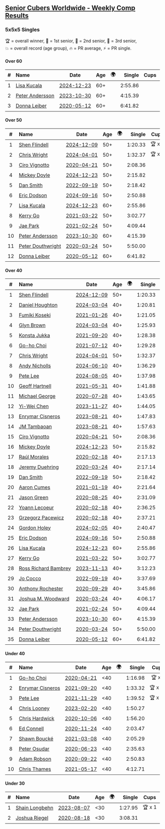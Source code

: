 <style>table {white-space: nowrap;}</style>
<link rel="stylesheet" type="text/css" href="/scw-comp/css/flags.css" />

## [Senior Cubers Worldwide - Weekly Comp Results](/scw-comp/results/)
### 5x5x5 Singles

<span style="white-space: nowrap;">🏆 = overall winner</span>, <span style="white-space: nowrap;">🥇 = 1st senior</span>, <span style="white-space: nowrap;">🥈 = 2nd senior</span>, <span style="white-space: nowrap;">🥉 = 3rd senior</span>, <span style="white-space: nowrap;">💥 = overall record (age group)</span>, <span style="white-space: nowrap;">🔥 = PR average</span>, <span style="white-space: nowrap;">⚡ = PR single</span>.

#### Over 60

| # | Name | Date | Age | 🌍 | Single | Cups | Medals | Achievements | Video |
| :--: | :-- | :--: | :--: | :--: | --: | :--: | :-- | :-- | :-- |
| 1 | [Lisa Kucala](../../persons/lisa_kucala/555.md) | [2024-12-23](../../results/2024-12-23/555.md) | 60+ | <i class="flag flag-US" /> | 2:55.86 |  | 🥉 x 1 | 💥 x 7, 🔥 x 4, ⚡ x 10 | [Desktop](https://www.facebook.com/events/611146718114819/permalink/613950114501146) / [Mobile](https://m.facebook.com/events/611146718114819?view=permalink&id=613950114501146) |
| 2 | [Peter Andersson](../../persons/peter_andersson/555.md) | [2023-10-30](../../results/2023-10-30/555.md) | 60+ | <i class="flag flag-SE" /> | 4:15.39 |  |  | 💥 x 2, 🔥 x 2, ⚡ x 2 | [Desktop](https://www.facebook.com/events/366558396032988/permalink/370587502296744) / [Mobile](https://m.facebook.com/events/366558396032988?view=permalink&id=370587502296744) |
| 3 | [Donna Leiber](../../persons/donna_leiber/555.md) | [2020-05-12](../../results/2020-05-12/555.md) | 60+ | <i class="flag flag-US" /> | 6:41.82 |  |  | 💥 x 1, ⚡ x 1 | [Desktop](https://www.facebook.com/events/276138643524223/permalink/278589523279135) / [Mobile](https://m.facebook.com/events/276138643524223?view=permalink&id=278589523279135) |

#### Over 50

| # | Name | Date | Age | 🌍 | Single | Cups | Medals | Achievements | Video |
| :--: | :-- | :--: | :--: | :--: | --: | :--: | :-- | :-- | :-- |
| 1 | [Shen Flindell](../../persons/shen_flindell/555.md) | [2024-12-09](../../results/2024-12-09/555.md) | 50+ | <i class="flag flag-AU" /> | 1:20.33 | 🏆 x 2 | 🥇 x 2, 🥈 x 7, 🥉 x 5 | 💥 x 3, 🔥 x 3, ⚡ x 4 | [Desktop](https://www.facebook.com/745394767/videos/1106123511146751) / [Mobile](https://m.facebook.com/745394767/videos/1106123511146751) |
| 2 | [Chris Wright](../../persons/chris_wright/555.md) | [2024-04-01](../../results/2024-04-01/555.md) | 50+ | <i class="flag flag-GB" /> | 1:32.37 | 🏆 x 1 | 🥇 x 2, 🥈 x 9, 🥉 x 1 | 💥 x 7, 🔥 x 3, ⚡ x 7 | [Desktop](https://www.facebook.com/events/3767623586842150/permalink/3775345312736644) / [Mobile](https://m.facebook.com/events/3767623586842150?view=permalink&id=3775345312736644) |
| 3 | [Ciro Vignotto](../../persons/ciro_vignotto/555.md) | [2020-04-21](../../results/2020-04-21/555.md) | 50+ | <i class="flag flag-IT" /> | 2:08.36 |  | 🥈 x 1, 🥉 x 2 | 🔥 x 2, ⚡ x 3 | [Desktop](https://www.facebook.com/ciro.vignotto/videos/10221784538578284) / [Mobile](https://m.facebook.com/ciro.vignotto/videos/10221784538578284) |
| 4 | [Mickey Doyle](../../persons/mickey_doyle/555.md) | [2024-12-23](../../results/2024-12-23/555.md) | 50+ | <i class="flag flag-US" /> | 2:15.82 |  | 🥈 x 4, 🥉 x 14 | 🔥 x 17, ⚡ x 14 | [Desktop](https://www.facebook.com/events/611146718114819/permalink/620251747204316) / [Mobile](https://m.facebook.com/events/611146718114819?view=permalink&id=620251747204316) |
| 5 | [Dan Smith](../../persons/dan_smith/555.md) | [2022-09-19](../../results/2022-09-19/555.md) | 50+ | <i class="flag flag-US" /> | 2:18.42 |  | 🥇 x 5, 🥈 x 21, 🥉 x 34 | 💥 x 1, 🔥 x 3, ⚡ x 3 | [Desktop](https://www.facebook.com/events/450657513693488/permalink/455553443203895) / [Mobile](https://m.facebook.com/events/450657513693488?view=permalink&id=455553443203895) |
| 6 | [Eric Dodson](../../persons/eric_dodson/555.md) | [2024-09-16](../../results/2024-09-16/555.md) | 50+ | <i class="flag flag-US" /> | 2:50.88 |  | 🥉 x 2 | 🔥 x 3, ⚡ x 2 | [Desktop](https://www.facebook.com/events/1169142974162460/permalink/1171315840611840) / [Mobile](https://m.facebook.com/events/1169142974162460?view=permalink&id=1171315840611840) |
| 7 | [Lisa Kucala](../../persons/lisa_kucala/555.md) | [2024-12-23](../../results/2024-12-23/555.md) | 60+ | <i class="flag flag-US" /> | 2:55.86 |  | 🥉 x 1 | 💥 x 7, 🔥 x 4, ⚡ x 10 | [Desktop](https://www.facebook.com/events/611146718114819/permalink/613950114501146) / [Mobile](https://m.facebook.com/events/611146718114819?view=permalink&id=613950114501146) |
| 8 | [Kerry Go](../../persons/kerry_go/555.md) | [2021-03-22](../../results/2021-03-22/555.md) | 50+ | <i class="flag flag-US" /> | 3:02.77 |  | 🥉 x 1 | 🔥 x 2, ⚡ x 2 | [Desktop](https://www.facebook.com/events/2537500386546221/permalink/2547142182248708) / [Mobile](https://m.facebook.com/events/2537500386546221?view=permalink&id=2547142182248708) |
| 9 | [Jae Park](../../persons/jae_park/555.md) | [2021-02-24](../../results/2021-02-24/555.md) | 50+ | <i class="flag flag-US" /> | 4:09.44 |  | 🥉 x 4 | 🔥 x 3, ⚡ x 7 | [Desktop](https://www.facebook.com/events/256148192722702/permalink/258882652449256) / [Mobile](https://m.facebook.com/events/256148192722702?view=permalink&id=258882652449256) |
| 10 | [Peter Andersson](../../persons/peter_andersson/555.md) | [2023-10-30](../../results/2023-10-30/555.md) | 60+ | <i class="flag flag-SE" /> | 4:15.39 |  |  | 💥 x 2, 🔥 x 2, ⚡ x 2 | [Desktop](https://www.facebook.com/events/366558396032988/permalink/370587502296744) / [Mobile](https://m.facebook.com/events/366558396032988?view=permalink&id=370587502296744) |
| 11 | [Peter Douthwright](../../persons/peter_douthwright/555.md) | [2020-03-24](../../results/2020-03-24/555.md) | 50+ | <i class="flag flag-CA" /> | 5:50.00 |  |  | ⚡ x 1 | [Desktop](https://www.facebook.com/events/5078365835514885/permalink/5098666160151519) / [Mobile](https://m.facebook.com/events/5078365835514885?view=permalink&id=5098666160151519) |
| 12 | [Donna Leiber](../../persons/donna_leiber/555.md) | [2020-05-12](../../results/2020-05-12/555.md) | 60+ | <i class="flag flag-US" /> | 6:41.82 |  |  | 💥 x 1, ⚡ x 1 | [Desktop](https://www.facebook.com/events/276138643524223/permalink/278589523279135) / [Mobile](https://m.facebook.com/events/276138643524223?view=permalink&id=278589523279135) |

#### Over 40

| # | Name | Date | Age | 🌍 | Single | Cups | Medals | Achievements | Video |
| :--: | :-- | :--: | :--: | :--: | --: | :--: | :-- | :-- | :-- |
| 1 | [Shen Flindell](../../persons/shen_flindell/555.md) | [2024-12-09](../../results/2024-12-09/555.md) | 50+ | <i class="flag flag-AU" /> | 1:20.33 | 🏆 x 2 | 🥇 x 2, 🥈 x 7, 🥉 x 5 | 💥 x 3, 🔥 x 3, ⚡ x 4 | [Desktop](https://www.facebook.com/745394767/videos/1106123511146751) / [Mobile](https://m.facebook.com/745394767/videos/1106123511146751) |
| 2 | [Daniel Houghton](../../persons/daniel_houghton/555.md) | [2024-03-04](../../results/2024-03-04/555.md) | 40+ | <i class="flag flag-CH" /> | 1:20.81 | 🏆 x 57 | 🥇 x 59, 🥈 x 5, 🥉 x 1 | 💥 x 1, 🔥 x 9, ⚡ x 6 | [Desktop](https://www.facebook.com/events/937364477878870/permalink/948576103424374) / [Mobile](https://m.facebook.com/events/937364477878870?view=permalink&id=948576103424374) |
| 3 | [Fumiki Koseki](../../persons/fumiki_koseki/555.md) | [2021-01-26](../../results/2021-01-26/555.md) | 40+ | <i class="flag flag-JP" /> | 1:21.05 | 🏆 x 24 | 🥇 x 24 | 💥 x 7, 🔥 x 6, ⚡ x 4 | [Desktop](https://www.facebook.com/events/886756952081472/permalink/890724758351358) / [Mobile](https://m.facebook.com/events/886756952081472?view=permalink&id=890724758351358) |
| 4 | [Glyn Brown](../../persons/glyn_brown/555.md) | [2024-03-04](../../results/2024-03-04/555.md) | 40+ | <i class="flag flag-GB" /> | 1:25.93 | 🏆 x 2 | 🥇 x 3, 🥈 x 19, 🥉 x 8 | 🔥 x 9, ⚡ x 6 | [Desktop](https://www.facebook.com/events/3564311457163699/permalink/3566790463582465) / [Mobile](https://m.facebook.com/events/3564311457163699?view=permalink&id=3566790463582465) |
| 5 | [Konsta Jukka](../../persons/konsta_jukka/555.md) | [2021-09-20](../../results/2021-09-20/555.md) | 40+ | <i class="flag flag-FI" /> | 1:28.38 | 🏆 x 5 | 🥇 x 7, 🥈 x 9 | 🔥 x 6, ⚡ x 4 | [Desktop](https://www.facebook.com/events/4223726381008841/permalink/4267613246620154) / [Mobile](https://m.facebook.com/events/4223726381008841?view=permalink&id=4267613246620154) |
| 6 | [Go-ho Choi](../../persons/go_ho_choi/555.md) | [2021-07-12](../../results/2021-07-12/555.md) | 40+ | <i class="flag flag-KR" /> | 1:29.28 | 🏆 x 6 | 🥇 x 1 | 💥 x 3, 🔥 x 2, ⚡ x 4 | [Desktop](https://www.facebook.com/events/3019269651530977/permalink/3043705852420690) / [Mobile](https://m.facebook.com/events/3019269651530977?view=permalink&id=3043705852420690) |
| 7 | [Chris Wright](../../persons/chris_wright/555.md) | [2024-04-01](../../results/2024-04-01/555.md) | 50+ | <i class="flag flag-GB" /> | 1:32.37 | 🏆 x 1 | 🥇 x 2, 🥈 x 9, 🥉 x 1 | 💥 x 7, 🔥 x 3, ⚡ x 7 | [Desktop](https://www.facebook.com/events/3767623586842150/permalink/3775345312736644) / [Mobile](https://m.facebook.com/events/3767623586842150?view=permalink&id=3775345312736644) |
| 8 | [Andy Nicholls](../../persons/andy_nicholls/555.md) | [2024-06-10](../../results/2024-06-10/555.md) | 40+ | <i class="flag flag-GB" /> | 1:36.29 | 🏆 x 12 | 🥇 x 14, 🥈 x 3 | 💥 x 3, 🔥 x 3, ⚡ x 4 | [Desktop](https://www.facebook.com/events/804039971828225/permalink/804553215110234) / [Mobile](https://m.facebook.com/events/804039971828225?view=permalink&id=804553215110234) |
| 9 | [Pete Lee](../../persons/pete_lee/555.md) | [2024-08-05](../../results/2024-08-05/555.md) | 40+ | <i class="flag flag-GB" /> | 1:37.98 | 🏆 x 12 | 🥈 x 1, 🥉 x 8 | 🔥 x 19, ⚡ x 14 | [Desktop](https://www.facebook.com/events/843031524469348/permalink/847730497332784) / [Mobile](https://m.facebook.com/events/843031524469348?view=permalink&id=847730497332784) |
| 10 | [Geoff Hartnell](../../persons/geoff_hartnell/555.md) | [2021-05-31](../../results/2021-05-31/555.md) | 40+ | <i class="flag flag-GB" /> | 1:41.88 | 🏆 x 2 | 🥇 x 17, 🥈 x 30, 🥉 x 7 | 🔥 x 7, ⚡ x 5 | [Desktop](https://www.facebook.com/events/1677723082618127/permalink/1682425648814537) / [Mobile](https://m.facebook.com/events/1677723082618127?view=permalink&id=1682425648814537) |
| 11 | [Michael George](../../persons/michael_george/555.md) | [2020-07-28](../../results/2020-07-28/555.md) | 40+ | <i class="flag flag-GB" /> | 1:43.65 | 🏆 x 1 | 🥇 x 2, 🥈 x 4, 🥉 x 9 | 🔥 x 5, ⚡ x 5 | [Desktop](https://www.facebook.com/michael.george.545/videos/10214080539327846) / [Mobile](https://m.facebook.com/michael.george.545/videos/10214080539327846) |
| 12 | [Yi-Wei Chen](../../persons/yi_wei_chen/555.md) | [2023-11-27](../../results/2023-11-27/555.md) | 40+ | <i class="flag flag-TW" /> | 1:44.05 | 🏆 x 2 | 🥇 x 4, 🥈 x 19, 🥉 x 14 | 🔥 x 21, ⚡ x 20 | [Desktop](https://www.facebook.com/events/305565215720258/permalink/311940291749417) / [Mobile](https://m.facebook.com/events/305565215720258?view=permalink&id=311940291749417) |
| 13 | [Enrymar Cisneros](../../persons/enrymar_cisneros/555.md) | [2023-08-21](../../results/2023-08-21/555.md) | 40+ | <i class="flag flag-VE" /> | 1:47.83 | 🏆 x 21 | 🥈 x 1 | 🔥 x 9, ⚡ x 9 | [Desktop](https://www.facebook.com/events/605466225085334/permalink/608408684791088) / [Mobile](https://m.facebook.com/events/605466225085334?view=permalink&id=608408684791088) |
| 14 | [JM Tambaoan](../../persons/jm_tambaoan/555.md) | [2023-08-21](../../results/2023-08-21/555.md) | 40+ | <i class="flag flag-PH" /> | 1:57.63 | 🏆 x 2 | 🥇 x 6, 🥈 x 9, 🥉 x 12 | 🔥 x 12, ⚡ x 10 | [Desktop](https://www.facebook.com/events/605466225085334/permalink/612179904413966) / [Mobile](https://m.facebook.com/events/605466225085334?view=permalink&id=612179904413966) |
| 15 | [Ciro Vignotto](../../persons/ciro_vignotto/555.md) | [2020-04-21](../../results/2020-04-21/555.md) | 50+ | <i class="flag flag-IT" /> | 2:08.36 |  | 🥈 x 1, 🥉 x 2 | 🔥 x 2, ⚡ x 3 | [Desktop](https://www.facebook.com/ciro.vignotto/videos/10221784538578284) / [Mobile](https://m.facebook.com/ciro.vignotto/videos/10221784538578284) |
| 16 | [Mickey Doyle](../../persons/mickey_doyle/555.md) | [2024-12-23](../../results/2024-12-23/555.md) | 50+ | <i class="flag flag-US" /> | 2:15.82 |  | 🥈 x 4, 🥉 x 14 | 🔥 x 17, ⚡ x 14 | [Desktop](https://www.facebook.com/events/611146718114819/permalink/620251747204316) / [Mobile](https://m.facebook.com/events/611146718114819?view=permalink&id=620251747204316) |
| 17 | [Raúl Morales](../../persons/raul_morales/555.md) | [2020-02-18](../../results/2020-02-18/555.md) | 40+ | <i class="flag flag-ES" /> | 2:17.13 |  |  | 🔥 x 1, ⚡ x 1 | |
| 18 | [Jeremy Duehring](../../persons/jeremy_duehring/555.md) | [2020-03-24](../../results/2020-03-24/555.md) | 40+ | <i class="flag flag-US" /> | 2:17.14 |  |  | 🔥 x 1, ⚡ x 1 | [Desktop](https://www.facebook.com/events/5078365835514885/permalink/5082560948428707) / [Mobile](https://m.facebook.com/events/5078365835514885?view=permalink&id=5082560948428707) |
| 19 | [Dan Smith](../../persons/dan_smith/555.md) | [2022-09-19](../../results/2022-09-19/555.md) | 50+ | <i class="flag flag-US" /> | 2:18.42 |  | 🥇 x 5, 🥈 x 21, 🥉 x 34 | 💥 x 1, 🔥 x 3, ⚡ x 3 | [Desktop](https://www.facebook.com/events/450657513693488/permalink/455553443203895) / [Mobile](https://m.facebook.com/events/450657513693488?view=permalink&id=455553443203895) |
| 20 | [Aaron Cumes](../../persons/aaron_cumes/555.md) | [2021-01-19](../../results/2021-01-19/555.md) | 40+ | <i class="flag flag-GB" /> | 2:21.64 |  | 🥉 x 3 | 🔥 x 4, ⚡ x 3 | [Desktop](https://www.facebook.com/events/801984480354340/permalink/804512616768193) / [Mobile](https://m.facebook.com/events/801984480354340?view=permalink&id=804512616768193) |
| 21 | [Jason Green](../../persons/jason_green/555.md) | [2020-08-25](../../results/2020-08-25/555.md) | 40+ | <i class="flag flag-US" /> | 2:31.09 |  | 🥈 x 1 | 🔥 x 2, ⚡ x 2 | [Desktop](https://www.facebook.com/jasongreenbowler/videos/10163944661080425) / [Mobile](https://m.facebook.com/jasongreenbowler/videos/10163944661080425) |
| 22 | [Yoann Lecoeur](../../persons/yoann_lecoeur/555.md) | [2020-02-18](../../results/2020-02-18/555.md) | 40+ | <i class="flag flag-FR" /> | 2:36.25 |  |  | 🔥 x 1, ⚡ x 1 | [Desktop](https://www.facebook.com/events/538921670053895/permalink/541223923157003) / [Mobile](https://m.facebook.com/events/538921670053895?view=permalink&id=541223923157003) |
| 23 | [Grzegorz Pacewicz](../../persons/grzegorz_pacewicz/555.md) | [2020-02-18](../../results/2020-02-18/555.md) | 40+ | <i class="flag flag-PL" /> | 2:37.21 |  |  | 🔥 x 1, ⚡ x 1 | |
| 24 | [Gordon Holey](../../persons/gordon_holey/555.md) | [2024-02-05](../../results/2024-02-05/555.md) | 40+ | <i class="flag flag-US" /> | 2:40.47 |  |  | 🔥 x 4, ⚡ x 4 | [Desktop](https://www.facebook.com/766997877/videos/945672719800248) / [Mobile](https://m.facebook.com/766997877/videos/945672719800248) |
| 25 | [Eric Dodson](../../persons/eric_dodson/555.md) | [2024-09-16](../../results/2024-09-16/555.md) | 50+ | <i class="flag flag-US" /> | 2:50.88 |  | 🥉 x 2 | 🔥 x 3, ⚡ x 2 | [Desktop](https://www.facebook.com/events/1169142974162460/permalink/1171315840611840) / [Mobile](https://m.facebook.com/events/1169142974162460?view=permalink&id=1171315840611840) |
| 26 | [Lisa Kucala](../../persons/lisa_kucala/555.md) | [2024-12-23](../../results/2024-12-23/555.md) | 60+ | <i class="flag flag-US" /> | 2:55.86 |  | 🥉 x 1 | 💥 x 7, 🔥 x 4, ⚡ x 10 | [Desktop](https://www.facebook.com/events/611146718114819/permalink/613950114501146) / [Mobile](https://m.facebook.com/events/611146718114819?view=permalink&id=613950114501146) |
| 27 | [Kerry Go](../../persons/kerry_go/555.md) | [2021-03-22](../../results/2021-03-22/555.md) | 50+ | <i class="flag flag-US" /> | 3:02.77 |  | 🥉 x 1 | 🔥 x 2, ⚡ x 2 | [Desktop](https://www.facebook.com/events/2537500386546221/permalink/2547142182248708) / [Mobile](https://m.facebook.com/events/2537500386546221?view=permalink&id=2547142182248708) |
| 28 | [Ross Richard Bambrey](../../persons/ross_richard_bambrey/555.md) | [2023-11-13](../../results/2023-11-13/555.md) | 40+ | <i class="flag flag-GB" /> | 3:12.23 |  |  | 🔥 x 2, ⚡ x 2 | [Desktop](https://www.facebook.com/536706331/videos/231044443206337) / [Mobile](https://m.facebook.com/536706331/videos/231044443206337) |
| 29 | [Jo Cocco](../../persons/jo_cocco/555.md) | [2022-09-19](../../results/2022-09-19/555.md) | 40+ | <i class="flag flag-GB" /> | 3:37.69 |  | 🥉 x 1 | 🔥 x 2, ⚡ x 3 | [Desktop](https://www.facebook.com/JoCocco/videos/398485692303785) / [Mobile](https://m.facebook.com/JoCocco/videos/398485692303785) |
| 30 | [Anthony Rochester](../../persons/anthony_rochester/555.md) | [2020-09-29](../../results/2020-09-29/555.md) | 40+ | <i class="flag flag-AU" /> | 3:45.86 |  |  | 🔥 x 1, ⚡ x 1 | [Desktop](https://www.facebook.com/events/427181104911253/permalink/430348604594503) / [Mobile](https://m.facebook.com/events/427181104911253?view=permalink&id=430348604594503) |
| 31 | [Joshua M. Woodward](../../persons/joshua_m_woodward/555.md) | [2020-03-24](../../results/2020-03-24/555.md) | 40+ | <i class="flag flag-US" /> | 4:06.17 |  |  | 🔥 x 1, ⚡ x 1 | [Desktop](https://www.facebook.com/events/5078365835514885/permalink/5101597413191727) / [Mobile](https://m.facebook.com/events/5078365835514885?view=permalink&id=5101597413191727) |
| 32 | [Jae Park](../../persons/jae_park/555.md) | [2021-02-24](../../results/2021-02-24/555.md) | 50+ | <i class="flag flag-US" /> | 4:09.44 |  | 🥉 x 4 | 🔥 x 3, ⚡ x 7 | [Desktop](https://www.facebook.com/events/256148192722702/permalink/258882652449256) / [Mobile](https://m.facebook.com/events/256148192722702?view=permalink&id=258882652449256) |
| 33 | [Peter Andersson](../../persons/peter_andersson/555.md) | [2023-10-30](../../results/2023-10-30/555.md) | 60+ | <i class="flag flag-SE" /> | 4:15.39 |  |  | 💥 x 2, 🔥 x 2, ⚡ x 2 | [Desktop](https://www.facebook.com/events/366558396032988/permalink/370587502296744) / [Mobile](https://m.facebook.com/events/366558396032988?view=permalink&id=370587502296744) |
| 34 | [Peter Douthwright](../../persons/peter_douthwright/555.md) | [2020-03-24](../../results/2020-03-24/555.md) | 50+ | <i class="flag flag-CA" /> | 5:50.00 |  |  | ⚡ x 1 | [Desktop](https://www.facebook.com/events/5078365835514885/permalink/5098666160151519) / [Mobile](https://m.facebook.com/events/5078365835514885?view=permalink&id=5098666160151519) |
| 35 | [Donna Leiber](../../persons/donna_leiber/555.md) | [2020-05-12](../../results/2020-05-12/555.md) | 60+ | <i class="flag flag-US" /> | 6:41.82 |  |  | 💥 x 1, ⚡ x 1 | [Desktop](https://www.facebook.com/events/276138643524223/permalink/278589523279135) / [Mobile](https://m.facebook.com/events/276138643524223?view=permalink&id=278589523279135) |

#### Under 40

| # | Name | Date | Age | 🌍 | Single | Cups | Medals | Achievements | Video |
| :--: | :-- | :--: | :--: | :--: | --: | :--: | :-- | :-- | :-- |
| 1 | [Go-ho Choi](../../persons/go_ho_choi/555.md) | [2020-04-21](../../results/2020-04-21/555.md) | <40 | <i class="flag flag-KR" /> | 1:16.98 | 🏆 x 6 | 🥇 x 1 | 💥 x 3, 🔥 x 2, ⚡ x 4 | [Desktop](https://www.facebook.com/events/538096063773916/permalink/542383880011801) / [Mobile](https://m.facebook.com/events/538096063773916?view=permalink&id=542383880011801) |
| 2 | [Enrymar Cisneros](../../persons/enrymar_cisneros/555.md) | [2021-09-20](../../results/2021-09-20/555.md) | <40 | <i class="flag flag-VE" /> | 1:33.32 | 🏆 x 21 | 🥈 x 1 | 🔥 x 9, ⚡ x 9 | [Desktop](https://www.facebook.com/events/4223726381008841/permalink/4268740933174052) / [Mobile](https://m.facebook.com/events/4223726381008841?view=permalink&id=4268740933174052) |
| 3 | [Pete Lee](../../persons/pete_lee/555.md) | [2021-11-29](../../results/2021-11-29/555.md) | <40 | <i class="flag flag-GB" /> | 1:39.52 | 🏆 x 12 | 🥈 x 1, 🥉 x 8 | 🔥 x 19, ⚡ x 14 | [Desktop](https://www.facebook.com/events/293852429335502/permalink/297867055600706) / [Mobile](https://m.facebook.com/events/293852429335502?view=permalink&id=297867055600706) |
| 4 | [Chris Looney](../../persons/chris_looney/555.md) | [2023-02-20](../../results/2023-02-20/555.md) | <40 | <i class="flag flag-US" /> | 1:50.27 |  |  | 🔥 x 6, ⚡ x 7 | [Desktop](https://www.facebook.com/chris.looney/videos/1255430081748017) / [Mobile](https://m.facebook.com/chris.looney/videos/1255430081748017) |
| 5 | [Chris Hardwick](../../persons/chris_hardwick/555.md) | [2020-10-06](../../results/2020-10-06/555.md) | <40 | <i class="flag flag-US" /> | 1:56.20 |  |  | 🔥 x 2, ⚡ x 3 | [Desktop](https://www.facebook.com/events/2766581680255939/permalink/2771755536405220) / [Mobile](https://m.facebook.com/events/2766581680255939?view=permalink&id=2771755536405220) |
| 6 | [Ed Connell](../../persons/ed_connell/555.md) | [2020-11-24](../../results/2020-11-24/555.md) | <40 | <i class="flag flag-IE" /> | 2:03.47 |  |  | 🔥 x 5, ⚡ x 6 | [Desktop](https://www.facebook.com/events/383885642947563/permalink/388119865857474) / [Mobile](https://m.facebook.com/events/383885642947563?view=permalink&id=388119865857474) |
| 7 | [Shawn Boucké](../../persons/shawn_boucke/555.md) | [2021-03-08](../../results/2021-03-08/555.md) | <40 | <i class="flag flag-US" /> | 2:05.29 |  |  | 🔥 x 1, ⚡ x 1 | [Desktop](https://www.facebook.com/events/161142189072151/permalink/163133008873069) / [Mobile](https://m.facebook.com/events/161142189072151?view=permalink&id=163133008873069) |
| 8 | [Peter Osudar](../../persons/peter_osudar/555.md) | [2020-06-23](../../results/2020-06-23/555.md) | <40 | <i class="flag flag-CA" /> | 2:35.63 |  |  | 🔥 x 1, ⚡ x 1 | [Desktop](https://www.facebook.com/events/268636114456043/permalink/276010010385320) / [Mobile](https://m.facebook.com/events/268636114456043?view=permalink&id=276010010385320) |
| 9 | [Adam Robson](../../persons/adam_robson/555.md) | [2020-09-22](../../results/2020-09-22/555.md) | <40 | <i class="flag flag-GB" /> | 2:50.83 |  |  | 🔥 x 2, ⚡ x 3 | [Desktop](https://www.facebook.com/100005428097972/videos/1476586795865576) / [Mobile](https://m.facebook.com/100005428097972/videos/1476586795865576) |
| 10 | [Chris Thames](../../persons/chris_thames/555.md) | [2021-05-17](../../results/2021-05-17/555.md) | <40 | <i class="flag flag-US" /> | 4:12.71 |  |  | ⚡ x 5 | [Desktop](https://www.facebook.com/events/373354890741855/permalink/377202487023762) / [Mobile](https://m.facebook.com/events/373354890741855?view=permalink&id=377202487023762) |

#### Under 30

| # | Name | Date | Age | 🌍 | Single | Cups | Medals | Achievements | Video |
| :--: | :-- | :--: | :--: | :--: | --: | :--: | :-- | :-- | :-- |
| 1 | [Shain Longbehn](../../persons/shain_longbehn/555.md) | [2023-08-07](../../results/2023-08-07/555.md) | <30 | <i class="flag flag-US" /> | 1:27.95 | 🏆 x 1 |  | 🔥 x 1, ⚡ x 1 | [Desktop](https://www.facebook.com/100053353548923/videos/107930859068927) / [Mobile](https://m.facebook.com/100053353548923/videos/107930859068927) |
| 2 | [Joshua Riegel](../../persons/joshua_riegel/555.md) | [2020-08-18](../../results/2020-08-18/555.md) | <30 | <i class="flag flag-US" /> | 3:08.31 |  |  | 🔥 x 3, ⚡ x 3 | [Desktop](https://www.facebook.com/events/3231806576868309/permalink/3239487379433562) / [Mobile](https://m.facebook.com/events/3231806576868309?view=permalink&id=3239487379433562) |


<!-- Global site tag (gtag.js) - Google Analytics -->
<script async src="https://www.googletagmanager.com/gtag/js?id=UA-86348435-3"></script>
<script>window.dataLayer = window.dataLayer || []; function gtag() {dataLayer.push(arguments);} gtag('js', new Date()); gtag('config', 'UA-86348435-3');</script>
